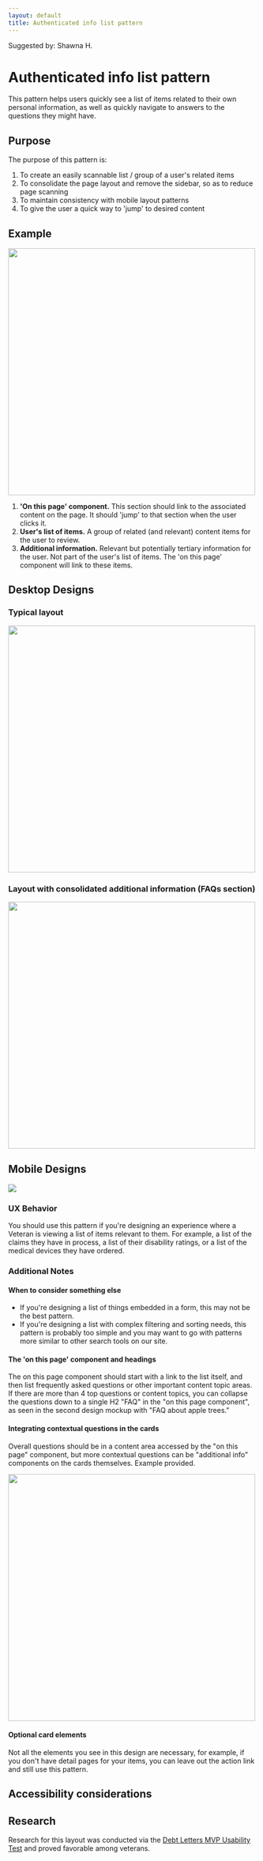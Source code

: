```yaml
---
layout: default
title: Authenticated info list pattern 
---
```


Suggested by: Shawna H.

# Authenticated info list pattern
This pattern helps users quickly see a list of items related to their own personal information, as well as quickly navigate to answers to the questions they might have.

## Purpose
The purpose of this pattern is:

1. To create an easily scannable list / group of a user's related items
2. To consolidate the page layout and remove the sidebar, so as to reduce page scanning
3. To maintain consistency with mobile layout patterns
4. To give the user a quick way to 'jump' to desired content

## Example

<img src="authenticated-info-list-images/authenticated-list-tool.jpg" width="500" />


1. **'On this page' component.** This section should link to the associated content on the page. It should 'jump' to that section when the user clicks it.
2. **User's list of items.** A group of related (and relevant) content items for the user to review.
3. **Additional information.** Relevant but potentially tertiary information for the user. Not part of the user's list of items. The 'on this page' component will link to these items. 

## Desktop Designs

### Typical layout

<img src="authenticated-info-list-images/apple-tool-first-mock.jpg" width="500" />

### Layout with consolidated additional information (FAQs section)

<img src="authenticated-info-list-images/apple-tool-consolidated-faq.jpg" width="500" />

## Mobile Designs

<img src="authenticated-info-list-images/apple-tool-mobile.jpg" />

### UX Behavior

You should use this pattern if you're designing an experience where a Veteran is viewing a list of items relevant to them. For example, a list of the claims they have in process, a list of their disability ratings, or a list of the medical devices they have ordered.

### Additional Notes

#### When to consider something else
- If you're designing a list of things embedded in a form, this may not be the best pattern. 
- If you're designing a list with complex filtering and sorting needs, this pattern is probably too simple and you may want to go with patterns more similar to other search tools on our site.


#### The 'on this page' component and headings
The on this page component should start with a link to the list itself, and then list frequently asked questions or other important content topic areas. If there are more than 4 top questions or content topics, you can collapse the questions down to a single H2 "FAQ" in the "on this page component", as seen in the second design mockup with "FAQ about apple trees."

#### Integrating contextual questions in the cards
Overall questions should be in a content area accessed by the "on this page" component, but more contextual questions can be "additional info" components on the cards themselves. Example provided.

<img src="authenticated-info-list-images/additional-info.png" width="500" />

#### Optional card elements 
Not all the elements you see in this design are necessary, for example, if you don't have detail pages for your items, you can leave out the action link and still use this pattern.

## Accessibility considerations


## Research

Research for this layout was conducted via the [Debt Letters MVP Usability Test](https://github.com/department-of-veterans-affairs/va.gov-team/blob/master/products/debt-letters-mvp/research/usability-july20/usability-readout.md) and proved favorable among veterans. 
